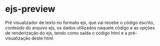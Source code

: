 # ejs-preview
Pré visualizador de texto no formato ejs, que vai recebe o código escrito, conteúdo do arquivo ejs, os dados utilizados naquele código e as opções de renderização do ejs, tendo como saída o código html e a pré-visualização deste html.
